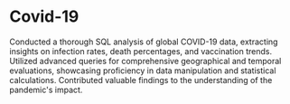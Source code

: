 # Covid-19


Conducted a thorough SQL analysis of global COVID-19 data, extracting insights on infection rates, death percentages, and vaccination trends. Utilized advanced queries for comprehensive geographical and temporal evaluations, showcasing proficiency in data manipulation and statistical calculations. Contributed valuable findings to the understanding of the pandemic's impact.
